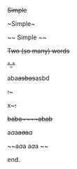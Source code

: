 ~~Simple~~

~Simple~

~~ Simple ~~

~~Two (so many) words~~

~~^_^~~

aba~~asbas~~asbd

~~:~~~

x~~~:~~

~~baba~~~~abab~~

a*a*a~~a*a*a~~*a*

~~a*a*a a*a*a ~~

end.